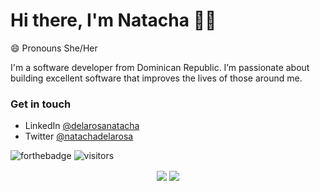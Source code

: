 # Hi there, I'm Natacha 👋🏾

😄 Pronouns She/Her

I'm a software developer from Dominican Republic. I’m passionate about building excellent software that improves the lives of those around me.

### Get in touch
* LinkedIn [@delarosanatacha](https://www.linkedin.com/in/delarosanatacha)
* Twitter [@natachadelarosa](https://twitter.com/natachadelarosa)

![forthebadge](https://forthebadge.com/images/badges/works-on-my-machine.svg)
![visitors](https://visitor-badge.glitch.me/badge?page_id=natachadelarosa.natachadelarosa)

<p align="center">
  <img align="center" src="https://github-readme-stats.vercel.app/api?username=natachadelarosa&show_icons=true&title_color=63cda9&icon_color=63cda9"/>
  <img align="center" src="https://github-readme-stats.vercel.app/api/top-langs/?username=natachadelarosa&layout=compact&title_color=63cda9&hide=html"/>
</p>

<!--


<!--
**natachadelarosa/natachadelarosa** is a ✨ _special_ ✨ repository because its `README.md` (this file) appears on your GitHub profile.

Here are some ideas to get you started:

- 🔭 I’m currently working on ...
- 🌱 I’m currently learning ...
- 👯 I’m looking to collaborate on ...
- 🤔 I’m looking for help with ...
- 💬 Ask me about ...
- 📫 How to reach me: ...
- 😄 Pronouns: ...
- ⚡ Fun fact: ...
-->
